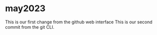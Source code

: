 # may2023
This is our first change from the github web interface
This is our second commit from the git CLI.






















